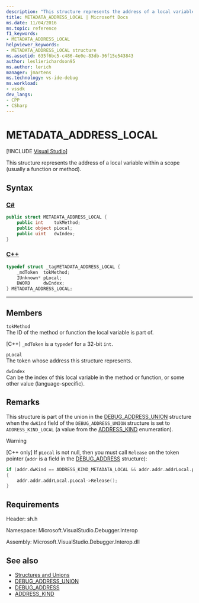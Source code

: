 ```yaml
---
description: "This structure represents the address of a local variable within a scope (usually a function or method)."
title: METADATA_ADDRESS_LOCAL | Microsoft Docs
ms.date: 11/04/2016
ms.topic: reference
f1_keywords:
- METADATA_ADDRESS_LOCAL
helpviewer_keywords:
- METADATA_ADDRESS_LOCAL structure
ms.assetid: 635f6bc5-c486-4e0e-83db-36f15e543843
author: leslierichardson95
ms.author: lerich
manager: jmartens
ms.technology: vs-ide-debug
ms.workload:
- vssdk
dev_langs:
- CPP
- CSharp
---
```

# METADATA_ADDRESS_LOCAL

 [!INCLUDE [Visual Studio](~/includes/applies-to-version/vs-windows-only.md)]

This structure represents the address of a local variable within a scope (usually a function or method).

## Syntax

### [C#](#tab/csharp)
```csharp
public struct METADATA_ADDRESS_LOCAL {
    public int    tokMethod;
    public object pLocal;
    public uint   dwIndex;
}
```
### [C++](#tab/cpp)
```cpp
typedef struct _tagMETADATA_ADDRESS_LOCAL {
    _mdToken  tokMethod;
    IUnknown* pLocal;
    DWORD     dwIndex;
} METADATA_ADDRESS_LOCAL;
```
---

## Members

`tokMethod`\
The ID of the method or function the local variable is part of.

[C++] `_mdToken` is a `typedef` for a 32-bit `int`.

`pLocal`\
The token whose address this structure represents.

`dwIndex`\
Can be the index of this local variable in the method or function, or some other value (language-specific).

## Remarks

This structure is part of the union in the [DEBUG_ADDRESS_UNION](../../../extensibility/debugger/reference/debug-address-union.md) structure when the `dwKind` field of the `DEBUG_ADDRESS_UNION` structure is set to `ADDRESS_KIND_LOCAL` (a value from the [ADDRESS_KIND](../../../extensibility/debugger/reference/address-kind.md) enumeration).

> [!WARNING]
> [C++ only] If `pLocal` is not null, then you must call `Release` on the token pointer (`addr` is a field in the [DEBUG_ADDRESS](../../../extensibility/debugger/reference/debug-address.md) structure):
>
> ```cpp
> if (addr.dwKind == ADDRESS_KIND_METADATA_LOCAL && addr.addr.addrLocal.pLocal != NULL)
> {
>     addr.addr.addrLocal.pLocal->Release();
> }
> ```

## Requirements

Header: sh.h

Namespace: Microsoft.VisualStudio.Debugger.Interop

Assembly: Microsoft.VisualStudio.Debugger.Interop.dll

## See also

- [Structures and Unions](../../../extensibility/debugger/reference/structures-and-unions.md)
- [DEBUG_ADDRESS_UNION](../../../extensibility/debugger/reference/debug-address-union.md)
- [DEBUG_ADDRESS](../../../extensibility/debugger/reference/debug-address.md)
- [ADDRESS_KIND](../../../extensibility/debugger/reference/address-kind.md)
